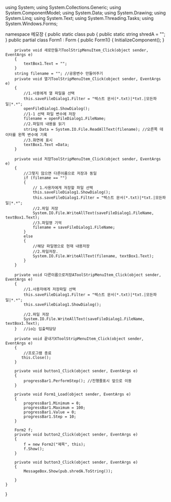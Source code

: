 using System;
using System.Collections.Generic;
using System.ComponentModel;
using System.Data;
using System.Drawing;
using System.Linq;
using System.Text;
using System.Threading.Tasks;
using System.Windows.Forms;

namespace 메모장
{
       public static class pub
    {
        public static string shredA = "";
    }
    public partial class Form1 : Form
    {
        public Form1()
        {
            InitializeComponent();
        }

        private void 새로만들기ToolStripMenuItem_Click(object sender, EventArgs e)
        {
            textBox1.Text = "";
        }
        string filename = ""; //공용변수 만들어주기
        private void 열기ToolStripMenuItem_Click(object sender, EventArgs e)
        {
            //1.사용에게 열 파일을 선택
            this.saveFileDialog1.Filter = "텍스트 문서(*.txt)|*txt.|모든파일|*.*";
            openFileDialog1.ShowDialog();
            //1-1 선택 파일 변수에 저장
            filename = openFileDialog1.FileName;
            //2.파일의 내용을 읽기
            string Data = System.IO.File.ReadAllText(filename); //오른쪽 데이터를 왼쪽 변수에 기록
            //3.화면에 표시
            textBox1.Text =Data;
        }

        private void 저장ToolStripMenuItem_Click(object sender, EventArgs e)
        {
            //그렇지 않으면 다른이름으로 저장과 동일
            if (filename == "")
            {
                // 1.사용자에게 저장할 파일 선택
                this.saveFileDialog1.ShowDialog();
                this.saveFileDialog1.Filter = "텍스트 문서(*.txt)|*txt.|모든파일|*.*";
                //2.파일 저장
                System.IO.File.WriteAllText(saveFileDialog1.FileName, textBox1.Text);
                //3.파일명 기억
                filename = saveFileDialog1.FileName;
            }
            else
            {
                //해당 파일명으로 현재 내용저장
                //2.파일저장.
                System.IO.File.WriteAllText(filename, textBox1.Text);
            }
        }

        private void 다른이름으로저장AToolStripMenuItem_Click(object sender, EventArgs e)
        {
            //1.사용자에게 저장파일 선택
            this.saveFileDialog1.Filter = "텍스트 문서(*.txt)|*txt.|모든파일|*.*";
            this.saveFileDialog1.ShowDialog();

            //2.파일 저장
            System.IO.File.WriteAllText(saveFileDialog1.FileName, textBox1.Text);
        }   //io는 입출력담당

        private void 끝내기XToolStripMenuItem_Click(object sender, EventArgs e)
        {
            //프로그램 종료
           this.Close();
        }

        private void button1_Click(object sender, EventArgs e)
        {
            progressBar1.PerformStep(); //진행줄표시 앞으로 이동
        }

        private void Form1_Load(object sender, EventArgs e)
        {
            progressBar1.Minimum = 0;
            progressBar1.Maximum = 100; 
            progressBar1.Value = 0;
            progressBar1.Step = 10;
        }
      
        Form2 f;
        private void button2_Click(object sender, EventArgs e)
        {
            f = new Form2("제목", this);
            f.Show();
        }

        private void button3_Click(object sender, EventArgs e)
        {
            MessageBox.Show(pub.shredA.ToString());

        }
    }
}
